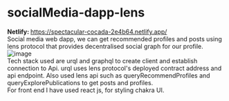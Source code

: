 # socialMedia-dapp-lens
<b>Netlify: </b> https://spectacular-cocada-2e4b64.netlify.app/
<br/>
Social media web dapp, we can get recommended profiles and posts using lens protocol that provides decentralised social graph for our profile.
<br/>
![image](https://user-images.githubusercontent.com/99763743/198710794-0e12697a-74d9-4510-a71c-894ab2ab42fc.png)
<br/>
Tech stack used are urql and graphql to create client and establish connection to Api.
urql uses lens protocol's deployed contract address and api endpoint. Also used lens api
such as queryRecommendProfiles and queryExplorePublications to get posts and profiles.
<br/>
For front end I have used react js, for styling chakra UI.
